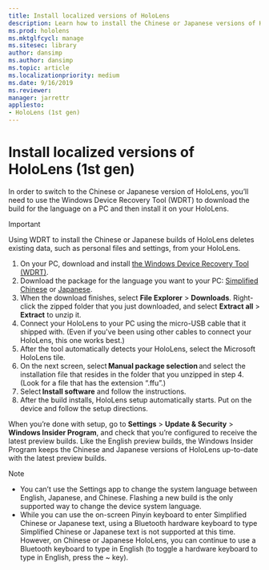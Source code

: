 ```yaml
---
title: Install localized versions of HoloLens
description: Learn how to install the Chinese or Japanese versions of HoloLens
ms.prod: hololens
ms.mktglfcycl: manage
ms.sitesec: library
author: dansimp
ms.author: dansimp
ms.topic: article
ms.localizationpriority: medium
ms.date: 9/16/2019
ms.reviewer: 
manager: jarrettr
appliesto:
- HoloLens (1st gen)
---
```


# Install localized versions of HoloLens (1st gen)

In order to switch to the Chinese or Japanese version of HoloLens, you’ll need to use the Windows Device Recovery Tool (WDRT) to download the build for the language on a PC and then install it on your HoloLens.

> [!IMPORTANT]
> Using WDRT to install the Chinese or Japanese builds of HoloLens deletes existing data, such as personal files and settings, from your HoloLens. 

1. On your PC, download and install [the Windows Device Recovery Tool (WDRT)](https://support.microsoft.com/help/12379).
1. Download the package for the language you want to your PC:  [Simplified Chinese](https://aka.ms/hololensdownload-ch) or [Japanese](https://aka.ms/hololensdownload-jp).
1. When the download finishes, select **File Explorer** > **Downloads**. Right-click the zipped folder that you just downloaded, and select **Extract all** > **Extract** to unzip it.
1. Connect your HoloLens to your PC using the micro-USB cable that it shipped with. (Even if you've been using other cables to connect your HoloLens, this one works best.)
1. After the tool automatically detects your HoloLens, select the Microsoft HoloLens tile.
1. On the next screen, select **Manual package selection** and select the installation file that resides in the folder that you unzipped in step 4. (Look for a file that has the extension “.ffu”.) 
1. Select **Install software** and follow the instructions. 
1. After the build installs, HoloLens setup automatically starts. Put on the device and follow the setup directions. 

When you’re done with setup, go to **Settings** > **Update & Security** > **Windows Insider Program**, and check that you’re configured to receive the latest preview builds. Like the English preview builds, the Windows Insider Program keeps the Chinese and Japanese versions of HoloLens up-to-date with the latest preview builds.

> [!NOTE]
>  
> - You can’t use the Settings app to change the system language between English, Japanese, and Chinese. Flashing a new build is the only supported way to change the device system language.
> - While you can use the on-screen Pinyin keyboard to enter Simplified Chinese or Japanese text, using a Bluetooth hardware keyboard to type Simplified Chinese or Japanese text is not supported at this time.  However, on Chinese or Japanese HoloLens, you can continue to use a Bluetooth keyboard to type in English (to toggle a hardware keyboard to type in English, press the ~ key).
